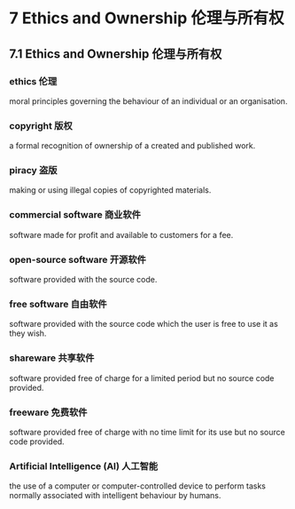 # 7 Ethics and Ownership 伦理与所有权

## 7.1 Ethics and Ownership 伦理与所有权

### ethics 伦理

moral principles governing the behaviour of an individual or an organisation.

### copyright 版权

a formal recognition of ownership of a created and published work.

### piracy 盗版

making or using illegal copies of copyrighted materials.

### commercial software 商业软件

software made for profit and available to customers for a fee.

### open-source software 开源软件

software provided with the source code.

### free software 自由软件

software provided with the source code which the user is free to use it as they
wish.

### shareware 共享软件

software provided free of charge for a limited period but no source code
provided.

### freeware 免费软件

software provided free of charge with no time limit for its use but no source
code provided.

### Artificial Intelligence (AI) 人工智能

the use of a computer or computer-controlled device to perform tasks normally
associated with intelligent behaviour by humans.
